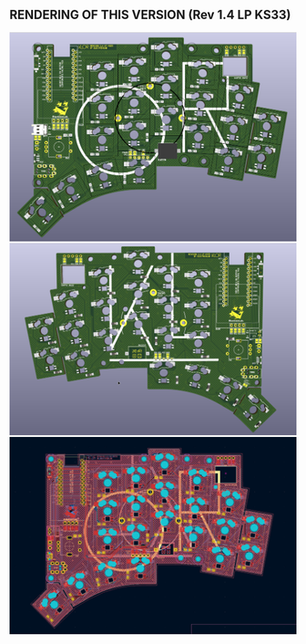 ## RENDERING OF THIS VERSION (Rev 1.4 LP KS33)
![KLOR layouts](/docs/images/Klor_1.4_picture7.png)
![KLOR layouts](/docs/images/Klor_1.4_picture8.png)
![KLOR layouts](/docs/images/Klor_1.4_picture9.png)
